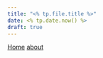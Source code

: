 ```yaml
---
title: "<% tp.file.title %>"
date: <% tp.date.now() %>
draft: true
---
```


[Home](Home.md)
[about](about.md)
